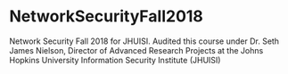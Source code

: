 # NetworkSecurityFall2018
Network Security Fall 2018 for JHUISI. Audited this course under Dr. Seth James Nielson, Director of Advanced Research Projects at the Johns Hopkins University Information Security Institute (JHUISI)
